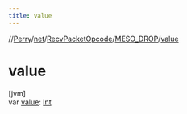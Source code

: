```yaml
---
title: value
---
```

//[Perry](../../../../index.html)/[net](../../index.html)/[RecvPacketOpcode](../index.html)/[MESO_DROP](index.html)/[value](value.html)



# value



[jvm]\
var [value](value.html): [Int](https://kotlinlang.org/api/latest/jvm/stdlib/kotlin/-int/index.html)




